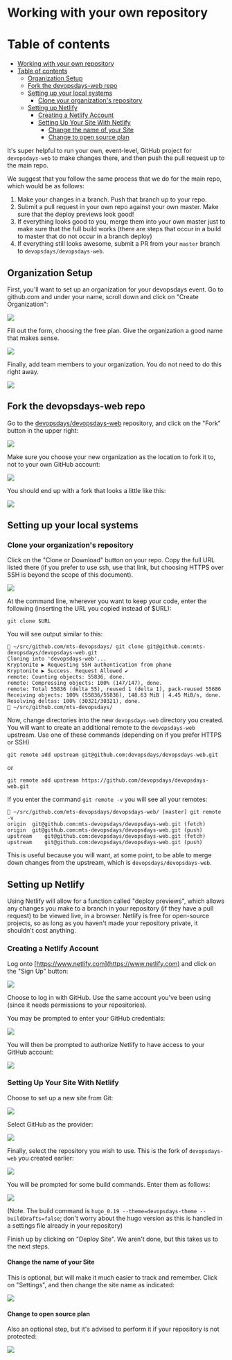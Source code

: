 # Working with your own repository

# Table of contents
<!-- MDTOC maxdepth:6 firsth1:1 numbering:0 flatten:0 bullets:1 updateOnSave:1 -->

- [Working with your own repository](#working-with-your-own-repository)   
- [Table of contents](#table-of-contents)   
   - [Organization Setup](#organization-setup)   
   - [Fork the devopsdays-web repo](#fork-the-devopsdays-web-repo)   
   - [Setting up your local systems](#setting-up-your-local-systems)   
      - [Clone your organization's repository](#clone-your-organizations-repository)   
   - [Setting up Netlify](#setting-up-netlify)   
      - [Creating a Netlify Account](#creating-a-netlify-account)   
      - [Setting Up Your Site With Netlify](#setting-up-your-site-with-netlify)   
         - [Change the name of your Site](#change-the-name-of-your-site)   
         - [Change to open source plan](#change-to-open-source-plan)   

<!-- /MDTOC -->


It's super helpful to run your own, event-level, GitHub project for `devopsdays-web` to make changes there, and then push the pull request up to the main repo.

We suggest that you follow the same process that we do for the main repo, which would be as follows:

1. Make your changes in a branch. Push that branch up to your repo.
2. Submit a pull request in your own repo against your own master. Make sure that the deploy previews look good!
3. If everything looks good to you, merge them into your own master just to make sure that the full build works (there are steps that occur in a build to master that do not occur in a branch deploy)
4. If everything still looks awesome, submit a PR from your `master` branch to `devopsdays/devopsdays-web`.

## Organization Setup
First, you'll want to set up an organization for your devopsdays event. Go to github.com and under your name, scroll down and click on "Create Organization":

![](img/create-new-org.jpg)

Fill out the form, choosing the free plan. Give the organization a good name that makes sense.

![](img/name-org.png)

Finally, add team members to your organization. You do not need to do this right away.

![](img/invite-members.png)

## Fork the devopsdays-web repo

Go to the [devopsdays/devopsdays-web](https://github.com/devopsdays/devopsdays-web) repository, and click on the "Fork" button in the upper right:

![](img/fork-repo.jpg)

Make sure you choose your new organization as the location to fork it to, not to your own GitHub account:

![](img/fork-location.jpg)

You should end up with a fork that looks a little like this:

![](img/fork-result.jpg)

## Setting up your local systems

### Clone your organization's repository

Click on the "Clone or Download" button on your repo. Copy the full URL listed there (if you prefer to use ssh, use that link, but choosing HTTPS over SSH is beyond the scope of this document).

![](img/clone-button.jpg)

At the command line, wherever you want to keep your code, enter the following (inserting the URL you copied instead of $URL):

```
git clone $URL
```

You will see output similar to this:

```
 ~/src/github.com/mts-devopsdays/ git clone git@github.com:mts-devopsdays/devopsdays-web.git
Cloning into 'devopsdays-web'...
Kryptonite ▶ Requesting SSH authentication from phone
Kryptonite ▶ Success. Request Allowed ✔
remote: Counting objects: 55836, done.
remote: Compressing objects: 100% (147/147), done.
remote: Total 55836 (delta 55), reused 1 (delta 1), pack-reused 55686
Receiving objects: 100% (55836/55836), 148.63 MiB | 4.45 MiB/s, done.
Resolving deltas: 100% (30321/30321), done.
 ~/src/github.com/mts-devopsdays/
```

Now, change directories into the new `devopsdays-web` directory you created. You will want to create an additional remote to the `devopsdays-web` upstream. Use one of these commands (depending on if you prefer HTTPS or SSH)

```
git remote add upstream git@github.com:devopsdays/devopsdays-web.git
```
or
```
git remote add upstream https://github.com/devopsdays/devopsdays-web.git
```

If you enter the command `git remote -v` you will see all your remotes:
```
 ~/src/github.com/mts-devopsdays/devopsdays-web/ [master] git remote -v
origin	git@github.com:mts-devopsdays/devopsdays-web.git (fetch)
origin	git@github.com:mts-devopsdays/devopsdays-web.git (push)
upstream	git@github.com:devopsdays/devopsdays-web.git (fetch)
upstream	git@github.com:devopsdays/devopsdays-web.git (push)
```

This is useful because you will want, at some point, to be able to merge down changes from the upstream, which is `devopsdays/devopsdays-web`.

## Setting up Netlify

Using Netlify will allow for a function called "deploy previews", which allows any changes you make to a branch in your repository (if they have a pull request) to be viewed live, in a browser. Netlify is free for open-source projects, so as long as you haven't made your repository private, it shouldn't cost anything.

### Creating a Netlify Account

Log onto [https://www.netlify.com](https://www.netlify.com) and click on the "Sign Up" button:

![](img/netlify-home-page.png)

Choose to log in with GitHub. Use the same account you've been using (since it needs permissions to your repositories).

You may be prompted to enter your GitHub credentials:

![](img/netlify-github-login.png)

You will then be prompted to authorize Netlify to have access to your GitHub account:

![](img/netlify-auth.png)

### Setting Up Your Site With Netlify

Choose to set up a new site from Git:

![](img/new-netlify.jpg)

Select GitHub as the provider:

![](img/choose-github.jpg)

Finally, select the repository you wish to use. This is the fork of `devopsdays-web` you created earlier:

![](img/choose-repo.jpg)

You will be prompted for some build commands. Enter them as follows:

![](img/netlify-settings.jpg)

(Note. The build command is `hugo_0.19 --theme=devopsdays-theme --buildDrafts=false`; don't worry about the hugo version as this is handled in a settings file already in your repository)

Finish up by clicking on "Deploy Site". We aren't done, but this takes us to the next steps.

#### Change the name of your Site

This is optional, but will make it much easier to track and remember. Click on "Settings", and then change the site name as indicated:

![](img/netlify-site-name.jpg)

#### Change to open source plan

Also an optional step, but it's advised to perform it if your repository is not protected:

![](img/open-source-plan.jpg)
